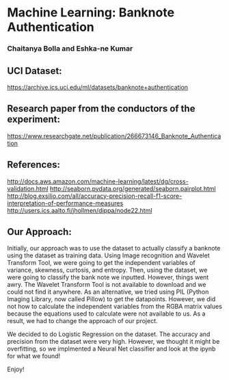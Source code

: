 # Machine Learning: Banknote Authentication
### Chaitanya Bolla and Eshka-ne Kumar

## UCI Dataset: 
https://archive.ics.uci.edu/ml/datasets/banknote+authentication
## Research paper from the conductors of the experiment: 
https://www.researchgate.net/publication/266673146_Banknote_Authentication

## References:
http://docs.aws.amazon.com/machine-learning/latest/dg/cross-validation.html
http://seaborn.pydata.org/generated/seaborn.pairplot.html
http://blog.exsilio.com/all/accuracy-precision-recall-f1-score-interpretation-of-performance-measures
http://users.ics.aalto.fi/jhollmen/dippa/node22.html

## Our Approach:
Initially, our approach was to use the dataset to actually classify a banknote using the dataset as training data. Using Image recognition and Wavelet Transform Tool, we were going to get the independent variables of variance, skewness, curtosis, and entropy. Then, using the dataset, we were going to classify the bank note we inputted. However, things went awry. The Wavelet Transform Tool is not available to download and we could not find it anywhere. As an alternative, we tried using PIL (Python Imaging Library, now called Pillow) to get the datapoints. However, we did not how to calculate the independent variables from the RGBA matrix values because the equations used to calculate were not available to us. As a result, we had to change the approach of our project.

We decided to do Logistic Regression on the dataset. The accuracy and precision from the dataset were very high. However, we thought it might be overfitting, so we implmented a Neural Net classifier and look at the ipynb for what we found!

Enjoy!
